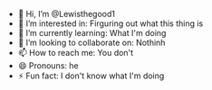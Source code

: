 - 👋 Hi, I’m @Lewisthegood1
- 👀 I’m interested in: Firguring out what this thing is
- 🌱 I’m currently learning: What I'm doing
- 💞️ I’m looking to collaborate on: Nothinh
- 📫 How to reach me: You don't
- 😄 Pronouns: he
- ⚡ Fun fact: I don't know what I'm doing

<!---
Lewisthegood1/Lewisthegood1 is a ✨ special ✨ repository because its `README.md` (this file) appears on your GitHub profile.
You can click the Preview link to take a look at your changes.
--->
